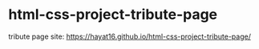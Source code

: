 # html-css-project-tribute-page

tribute page site: https://hayat16.github.io/html-css-project-tribute-page/